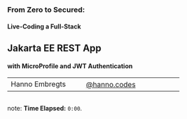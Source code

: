 <!-- .slide: data-background-opacity="1.0" -->

### From Zero to Secured:
#### Live-Coding a Full-Stack 
## Jakarta EE REST App 
#### with MicroProfile and JWT Authentication

<table>
    <tr>
        <td style="text-align: right; vertical-align: middle;" width="36%">Hanno Embregts</td>
        <td style="text-align: left; padding: 0 0 0 0; vertical-align: middle;">
            <img width="16%" data-src="img/logos/ace-pro-spade.png" class="no-background" style="margin-top: 30px; vertical-align: middle;"/>
            <img width="20%" data-src="img/logos/java-champion.png" class="no-background" style="margin-top: 30px; vertical-align: middle;"/>
        </td>
        <td style="vertical-align: middle; text-align: right;"><i class="fa-brands fa-bluesky" style="color: #0085FF"></i></td>
        <td style="vertical-align: middle; padding: 0 0 0 0"><a href="https://bsky.app/profile/hanno.codes">@hanno.codes</a></td>
    </tr>
</table>
<img data-src="img/logos/javaland.png" width="22%" class="no-background"/>

note:
**Time Elapsed:** `0:00`.